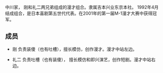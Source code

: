 中川家， 刚和礼二两兄弟组成的漫才组合。隶属吉本兴业东京本社。 1992年4月结成组合，是日本喜剧第五世代代表。在2001年的第一届M-1漫才大赛中获得冠军。

## 成员

- 刚
负责装傻（也有吐槽），擅长模仿，创作漫才。漫才中站左边。

- 礼二
负责吐槽（也有装傻）， 擅长模仿和即兴演艺，创作短剧。漫才中站右边。

